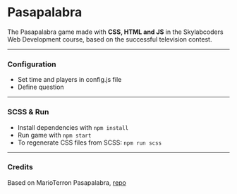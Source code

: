 # Pasapalabra
 The Pasapalabra game made with **CSS, HTML and JS** in the Skylabcoders Web Development course, based on the successful television contest.

---
### Configuration
- Set time and players in config.js file
- Define question
---
### SCSS & Run
- Install dependencies with `npm install`
- Run game with `npm start`
- To regenerate CSS files from SCSS: `npm run scss`
---

### Credits
Based on MarioTerron Pasapalabra, [repo](https://MarioTerron.github.io/pasapalabra/)